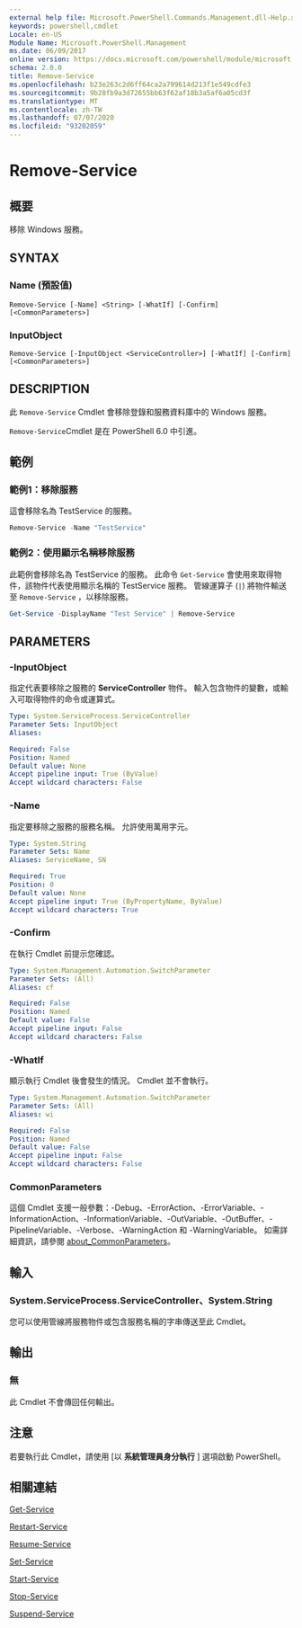 ```yaml
---
external help file: Microsoft.PowerShell.Commands.Management.dll-Help.xml
keywords: powershell,cmdlet
Locale: en-US
Module Name: Microsoft.PowerShell.Management
ms.date: 06/09/2017
online version: https://docs.microsoft.com/powershell/module/microsoft.powershell.management/remove-service?view=powershell-7.1&WT.mc_id=ps-gethelp
schema: 2.0.0
title: Remove-Service
ms.openlocfilehash: b23e263c2d6ff64ca2a799614d213f1e549cdfe3
ms.sourcegitcommit: 9b28fb9a3d72655bb63f62af18b3a5af6a05cd3f
ms.translationtype: MT
ms.contentlocale: zh-TW
ms.lasthandoff: 07/07/2020
ms.locfileid: "93202059"
---
```

# Remove-Service

## 概要
移除 Windows 服務。

## SYNTAX

### Name (預設值)

```
Remove-Service [-Name] <String> [-WhatIf] [-Confirm] [<CommonParameters>]
```

### InputObject

```
Remove-Service [-InputObject <ServiceController>] [-WhatIf] [-Confirm] [<CommonParameters>]
```

## DESCRIPTION

此 `Remove-Service` Cmdlet 會移除登錄和服務資料庫中的 Windows 服務。

`Remove-Service`Cmdlet 是在 PowerShell 6.0 中引進。

## 範例

### 範例1：移除服務

這會移除名為 TestService 的服務。

```powershell
Remove-Service -Name "TestService"
```

### 範例2：使用顯示名稱移除服務

此範例會移除名為 TestService 的服務。 此命令 `Get-Service` 會使用來取得物件，該物件代表使用顯示名稱的 TestService 服務。 管線運算子 (`|`) 將物件輸送至 `Remove-Service` ，以移除服務。

```powershell
Get-Service -DisplayName "Test Service" | Remove-Service
```

## PARAMETERS

### -InputObject

指定代表要移除之服務的 **ServiceController** 物件。 輸入包含物件的變數，或輸入可取得物件的命令或運算式。

```yaml
Type: System.ServiceProcess.ServiceController
Parameter Sets: InputObject
Aliases:

Required: False
Position: Named
Default value: None
Accept pipeline input: True (ByValue)
Accept wildcard characters: False
```

### -Name

指定要移除之服務的服務名稱。 允許使用萬用字元。

```yaml
Type: System.String
Parameter Sets: Name
Aliases: ServiceName, SN

Required: True
Position: 0
Default value: None
Accept pipeline input: True (ByPropertyName, ByValue)
Accept wildcard characters: True
```

### -Confirm

在執行 Cmdlet 前提示您確認。

```yaml
Type: System.Management.Automation.SwitchParameter
Parameter Sets: (All)
Aliases: cf

Required: False
Position: Named
Default value: False
Accept pipeline input: False
Accept wildcard characters: False
```

### -WhatIf

顯示執行 Cmdlet 後會發生的情況。 Cmdlet 並不會執行。

```yaml
Type: System.Management.Automation.SwitchParameter
Parameter Sets: (All)
Aliases: wi

Required: False
Position: Named
Default value: False
Accept pipeline input: False
Accept wildcard characters: False
```

### CommonParameters

這個 Cmdlet 支援一般參數：-Debug、-ErrorAction、-ErrorVariable、-InformationAction、-InformationVariable、-OutVariable、-OutBuffer、-PipelineVariable、-Verbose、-WarningAction 和 -WarningVariable。 如需詳細資訊，請參閱 [about_CommonParameters](https://go.microsoft.com/fwlink/?LinkID=113216)。

## 輸入

### System.ServiceProcess.ServiceController、System.String

您可以使用管線將服務物件或包含服務名稱的字串傳送至此 Cmdlet。

## 輸出

### 無

此 Cmdlet 不會傳回任何輸出。

## 注意

若要執行此 Cmdlet，請使用 [以 **系統管理員身分執行** ] 選項啟動 PowerShell。

## 相關連結

[Get-Service](Get-Service.md)

[Restart-Service](Restart-Service.md)

[Resume-Service](Resume-Service.md)

[Set-Service](Set-Service.md)

[Start-Service](Start-Service.md)

[Stop-Service](Stop-Service.md)

[Suspend-Service](Suspend-Service.md)

